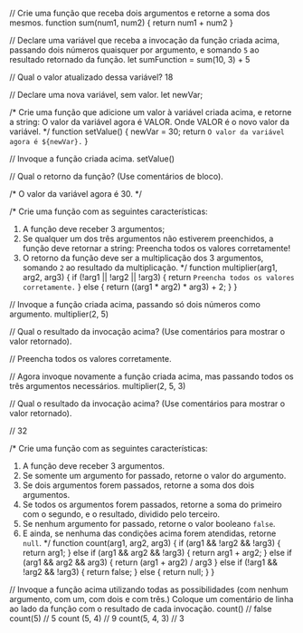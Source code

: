 // Crie uma função que receba dois argumentos e retorne a soma dos mesmos.
function sum(num1, num2) {
    return num1 + num2
}

// Declare uma variável que receba a invocação da função criada acima, passando dois números quaisquer por argumento, e somando `5` ao resultado retornado da função.
let sumFunction = sum(10, 3) + 5

// Qual o valor atualizado dessa variável?
18

// Declare uma nova variável, sem valor.
let newVar;

/*
Crie uma função que adicione um valor à variável criada acima, e retorne a string:
    O valor da variável agora é VALOR.
Onde VALOR é o novo valor da variável.
*/
function setValue() {
    newVar = 30;
    return `O valor da variável agora é ${newVar}.`
}

// Invoque a função criada acima.
setValue()

// Qual o retorno da função? (Use comentários de bloco).

/*
O valor da variável agora é 30.
*/

/*
Crie uma função com as seguintes características:
1. A função deve receber 3 argumentos;
2. Se qualquer um dos três argumentos não estiverem preenchidos, a função deve retornar a string:
    Preencha todos os valores corretamente!
3. O retorno da função deve ser a multiplicação dos 3 argumentos, somando `2` ao resultado da multiplicação.
*/
function multiplier(arg1, arg2, arg3) {
    if (!arg1 || !arg2 || !arg3) {
        return `Preencha todos os valores corretamente.`
    } else {
        return ((arg1 * arg2) * arg3) + 2;
    }
}

// Invoque a função criada acima, passando só dois números como argumento.
multiplier(2, 5)

// Qual o resultado da invocação acima? (Use comentários para mostrar o valor retornado).

// Preencha todos os valores corretamente.

// Agora invoque novamente a função criada acima, mas passando todos os três argumentos necessários.
multiplier(2, 5, 3)

// Qual o resultado da invocação acima? (Use comentários para mostrar o valor retornado).

// 32

/*
Crie uma função com as seguintes características:
1. A função deve receber 3 argumentos.
2. Se somente um argumento for passado, retorne o valor do argumento.
3. Se dois argumentos forem passados, retorne a soma dos dois argumentos.
4. Se todos os argumentos forem passados, retorne a soma do primeiro com o segundo, e o resultado, dividido pelo terceiro.
5. Se nenhum argumento for passado, retorne o valor booleano `false`.
6. E ainda, se nenhuma das condições acima forem atendidas, retorne `null`.
*/
function count(arg1, arg2, arg3) {
    if (arg1 && !arg2 && !arg3) {
        return arg1;
    } else if (arg1 && arg2 && !arg3) {
        return arg1 + arg2;
    } else if (arg1 && arg2 && arg3) {
        return (arg1 + arg2) / arg3
    } else if (!arg1 && !arg2 && !arg3) {
        return false;
    } else {
        return null;
    }
}

// Invoque a função acima utilizando todas as possibilidades (com nenhum argumento, com um, com dois e com três.) Coloque um comentário de linha ao lado da função com o resultado de cada invocação.
count() // false
count(5) // 5
count (5, 4) // 9
count(5, 4, 3) // 3
